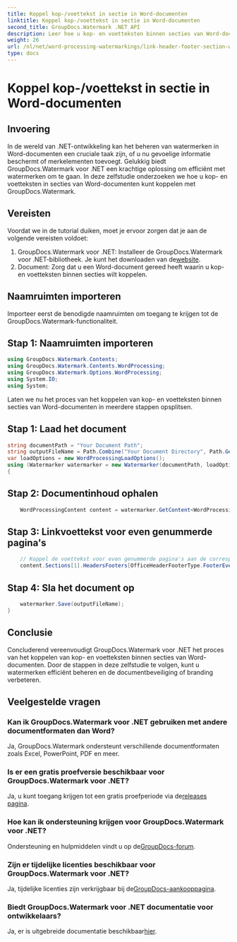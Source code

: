 ```yaml
---
title: Koppel kop-/voettekst in sectie in Word-documenten
linktitle: Koppel kop-/voettekst in sectie in Word-documenten
second_title: GroupDocs.Watermark .NET API
description: Leer hoe u kop- en voetteksten binnen secties van Word-documenten efficiënt kunt koppelen met GroupDocs.Watermark voor .NET. Documentbeheer en beveiliging.
weight: 26
url: /nl/net/word-processing-watermarkings/link-header-footer-section-word-docs/
type: docs
---
```

# Koppel kop-/voettekst in sectie in Word-documenten

## Invoering
In de wereld van .NET-ontwikkeling kan het beheren van watermerken in Word-documenten een cruciale taak zijn, of u nu gevoelige informatie beschermt of merkelementen toevoegt. Gelukkig biedt GroupDocs.Watermark voor .NET een krachtige oplossing om efficiënt met watermerken om te gaan. In deze zelfstudie onderzoeken we hoe u kop- en voetteksten in secties van Word-documenten kunt koppelen met GroupDocs.Watermark.
## Vereisten
Voordat we in de tutorial duiken, moet je ervoor zorgen dat je aan de volgende vereisten voldoet:
1. GroupDocs.Watermark voor .NET: Installeer de GroupDocs.Watermark voor .NET-bibliotheek. Je kunt het downloaden van de[website](https://releases.groupdocs.com/Watermark/net/).
2. Document: Zorg dat u een Word-document gereed heeft waarin u kop- en voetteksten binnen secties wilt koppelen.

## Naamruimten importeren
Importeer eerst de benodigde naamruimten om toegang te krijgen tot de GroupDocs.Watermark-functionaliteit.
## Stap 1: Naamruimten importeren
```csharp
using GroupDocs.Watermark.Contents;
using GroupDocs.Watermark.Contents.WordProcessing;
using GroupDocs.Watermark.Options.WordProcessing;
using System.IO;
using System;
```
Laten we nu het proces van het koppelen van kop- en voetteksten binnen secties van Word-documenten in meerdere stappen opsplitsen.
## Stap 1: Laad het document
```csharp
string documentPath = "Your Document Path";
string outputFileName = Path.Combine("Your Document Directory", Path.GetFileName(documentPath));
var loadOptions = new WordProcessingLoadOptions();
using (Watermarker watermarker = new Watermarker(documentPath, loadOptions))
{
```
## Stap 2: Documentinhoud ophalen
```csharp
    WordProcessingContent content = watermarker.GetContent<WordProcessingContent>();
```
## Stap 3: Linkvoettekst voor even genummerde pagina's
```csharp
    // Koppel de voettekst voor even genummerde pagina's aan de corresponderende voettekst in de vorige sectie
    content.Sections[1].HeadersFooters[OfficeHeaderFooterType.FooterEven].IsLinkedToPrevious = true;
```
## Stap 4: Sla het document op
```csharp
    watermarker.Save(outputFileName);
}
```

## Conclusie
Concluderend vereenvoudigt GroupDocs.Watermark voor .NET het proces van het koppelen van kop- en voetteksten binnen secties van Word-documenten. Door de stappen in deze zelfstudie te volgen, kunt u watermerken efficiënt beheren en de documentbeveiliging of branding verbeteren.
## Veelgestelde vragen
### Kan ik GroupDocs.Watermark voor .NET gebruiken met andere documentformaten dan Word?
Ja, GroupDocs.Watermark ondersteunt verschillende documentformaten zoals Excel, PowerPoint, PDF en meer.
### Is er een gratis proefversie beschikbaar voor GroupDocs.Watermark voor .NET?
Ja, u kunt toegang krijgen tot een gratis proefperiode via de[releases pagina](https://releases.groupdocs.com/).
### Hoe kan ik ondersteuning krijgen voor GroupDocs.Watermark voor .NET?
 Ondersteuning en hulpmiddelen vindt u op de[GroupDocs-forum](https://forum.groupdocs.com/c/watermark/19).
### Zijn er tijdelijke licenties beschikbaar voor GroupDocs.Watermark voor .NET?
 Ja, tijdelijke licenties zijn verkrijgbaar bij de[GroupDocs-aankooppagina](https://purchase.groupdocs.com/temporary-license/).
### Biedt GroupDocs.Watermark voor .NET documentatie voor ontwikkelaars?
 Ja, er is uitgebreide documentatie beschikbaar[hier](https://tutorials.groupdocs.com/Watermark/net/).